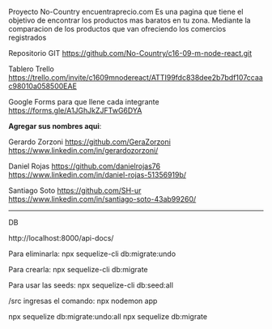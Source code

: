 Proyecto No-Country
encuentraprecio.com
Es una pagina que tiene el objetivo de encontrar los productos mas baratos en tu zona.
Mediante la comparacion de los productos que van ofreciendo los comercios registrados

Repositorio GIT
https://github.com/No-Country/c16-09-m-node-react.git

Tablero Trello
https://trello.com/invite/c1609mnodereact/ATTI99fdc838dee2b7bdf107ccaac98010a058500EAE

Google Forms para que llene cada integrante
https://forms.gle/A1JGhJkZJFTwG6DYA

**Agregar sus nombres aqui**:

Gerardo Zorzoni
https://github.com/GeraZorzoni
https://www.linkedin.com/in/gerardozorzoni/

Daniel Rojas
https://github.com/danielrojas76
https://www.linkedin.com/in/daniel-rojas-51356919b/

Santiago Soto
https://github.com/SH-ur
https://www.linkedin.com/in/santiago-soto-43ab99260/

---

DB

http://localhost:8000/api-docs/

Para eliminarla:
npx sequelize-cli db:migrate:undo

Para crearla:
npx sequelize-cli db:migrate

Para usar las seeds:
npx sequelize-cli db:seed:all

/src ingresas el comando:
npx nodemon app

npx sequelize db:migrate:undo:all
npx sequelize db:migrate

